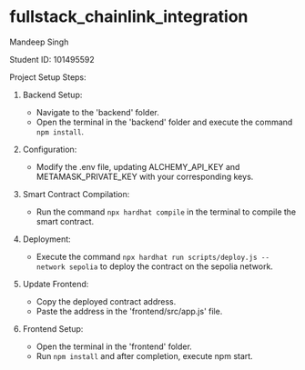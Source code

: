 # fullstack_chainlink_integration

Mandeep Singh

Student ID: 101495592

Project Setup Steps:

1. Backend Setup:

   - Navigate to the 'backend' folder.
   - Open the terminal in the 'backend' folder and execute the command `npm install`.

2. Configuration:

   - Modify the .env file, updating ALCHEMY_API_KEY and METAMASK_PRIVATE_KEY with your corresponding keys.

3. Smart Contract Compilation:

   - Run the command `npx hardhat compile` in the terminal to compile the smart contract.

4. Deployment:

   - Execute the command `npx hardhat run scripts/deploy.js --network sepolia` to deploy the contract on the sepolia network.

5. Update Frontend:

   - Copy the deployed contract address.
   - Paste the address in the 'frontend/src/app.js' file.

6. Frontend Setup:

   - Open the terminal in the 'frontend' folder.
   - Run `npm install` and after completion, execute npm start.
